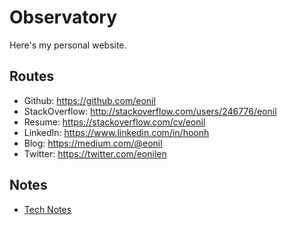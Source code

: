 # Observatory

Here's my personal website.

## Routes

- Github: https://github.com/eonil
- StackOverflow: http://stackoverflow.com/users/246776/eonil
- Resume: https://stackoverflow.com/cv/eonil
- LinkedIn: https://www.linkedin.com/in/hoonh
- Blog: https://medium.com/@eonil
- Twitter: https://twitter.com/eonilen

## Notes

- [Tech Notes](tech-notes)

